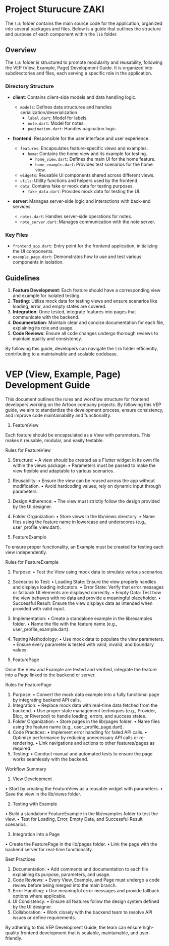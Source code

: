 
# Project Sturucure ZAKI

The `lib` folder contains the main source code for the application, organized into several packages and files. Below is a guide that outlines the structure and purpose of each component within the `lib` folder.

## Overview

The `lib` folder is structured to promote modularity and reusability, following the VEP (View, Example, Page) Development Guide. It is organized into subdirectories and files, each serving a specific role in the application.

### Directory Structure

- **client**: Contains client-side models and data handling logic.
  - `models`: Defines data structures and handles serialization/deserialization.
    - `label.dart`: Model for labels.
    - `note.dart`: Model for notes.
    - `pagination.dart`: Handles pagination logic.

- **frontend**: Responsible for the user interface and user experience.
  - `features`: Encapsulates feature-specific views and examples.
    - `home`: Contains the home view and its example for testing.
      - `home_view.dart`: Defines the main UI for the home feature.
      - `home_example.dart`: Provides test scenarios for the home view.
  - `widgets`: Reusable UI components shared across different views.
  - `utils`: Utility functions and helpers used by the frontend.
  - `data`: Contains fake or mock data for testing purposes.
    - `fake_data.dart`: Provides mock data for testing the UI.

- **server**: Manages server-side logic and interactions with back-end services.
  - `notes.dart`: Handles server-side operations for notes.
  - `note_server.dart`: Manages communication with the note server.

### Key Files

- `frontend_app.dart`: Entry point for the frontend application, initializing the UI components.
- `example_page.dart`: Demonstrates how to use and test various components in isolation.

## Guidelines

1. **Feature Development**: Each feature should have a corresponding view and example for isolated testing.
2. **Testing**: Utilize mock data for testing views and ensure scenarios like loading, error, and empty states are covered.
3. **Integration**: Once tested, integrate features into pages that communicate with the backend.
4. **Documentation**: Maintain clear and concise documentation for each file, explaining its role and usage.
5. **Code Reviews**: Ensure all code changes undergo thorough reviews to maintain quality and consistency.

By following this guide, developers can navigate the `lib` folder efficiently, contributing to a maintainable and scalable codebase.

# VEP (View, Example, Page) Development Guide

This document outlines the rules and workflow structure for frontend developers working on the Arfoon company projects. By following this VEP guide, we aim to standardize the development process, ensure consistency, and improve code maintainability and functionality.

1. FeatureView

Each feature should be encapsulated as a View with parameters. This makes it reusable, modular, and easily testable.

Rules for FeatureView

 1. Structure:
 • A view should be created as a Flutter widget in its own file within the views package.
 • Parameters must be passed to make the view flexible and adaptable to various scenarios.
 2. Reusability:
 • Ensure the view can be reused across the app without modification.
 • Avoid hardcoding values; rely on dynamic input through parameters.
 3. Design Adherence:
 • The view must strictly follow the design provided by the UI designer.
 4. Folder Organization:
 • Store views in the lib/views directory.
 • Name files using the feature name in lowercase and underscores (e.g., user_profile_view.dart).

2. FeatureExample

To ensure proper functionality, an Example must be created for testing each view independently.

Rules for FeatureExample

 1. Purpose:
 • Test the View using mock data to simulate various scenarios.
 2. Scenarios to Test:
 • Loading State: Ensure the view properly handles and displays loading indicators.
 • Error State: Verify that error messages or fallback UI elements are displayed correctly.
 • Empty Data: Test how the view behaves with no data and provide a meaningful placeholder.
 • Successful Result: Ensure the view displays data as intended when provided with valid input.
 3. Implementation:
 • Create a standalone example in the lib/examples folder.
 • Name the file with the feature name (e.g., user_profile_example.dart).
 4. Testing Methodology:
 • Use mock data to populate the view parameters.
 • Ensure every parameter is tested with valid, invalid, and boundary values.

3. FeaturePage

Once the View and Example are tested and verified, integrate the feature into a Page linked to the backend or server.

Rules for FeaturePage

 1. Purpose:
 • Convert the mock data example into a fully functional page by integrating backend API calls.
 2. Integration:
 • Replace mock data with real-time data fetched from the backend.
 • Use proper state management techniques (e.g., Provider, Bloc, or Riverpod) to handle loading, errors, and success states.
 3. Folder Organization:
 • Store pages in the lib/pages folder.
 • Name files using the feature name (e.g., user_profile_page.dart).
 4. Code Practices:
 • Implement error handling for failed API calls.
 • Optimize performance by reducing unnecessary API calls or re-rendering.
 • Link navigations and actions to other features/pages as required.
 5. Testing:
 • Conduct manual and automated tests to ensure the page works seamlessly with the backend.

Workflow Summary

1. View Development

 • Start by creating the FeatureView as a reusable widget with parameters.
 • Save the view in the lib/views folder.

2. Testing with Example

 • Build a standalone FeatureExample in the lib/examples folder to test the view.
 • Test for Loading, Error, Empty Data, and Successful Result scenarios.

3. Integration into a Page

 • Create the FeaturePage in the lib/pages folder.
 • Link the page with the backend server for real-time functionality.

Best Practices

 1. Documentation:
 • Add comments and documentation to each file explaining its purpose, parameters, and usage.
 2. Code Reviews:
 • Every View, Example, and Page must undergo a code review before being merged into the main branch.
 3. Error Handling:
 • Use meaningful error messages and provide fallback options where applicable.
 4. UI Consistency:
 • Ensure all features follow the design system defined by the UI designer.
 5. Collaboration:
 • Work closely with the backend team to resolve API issues or define requirements.

 By adhering to this VEP Development Guide, the team can ensure high-quality frontend development that is scalable, maintainable, and user-friendly.
